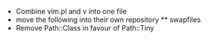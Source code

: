 * Combine vim.pl and v into one file
* move the following into their own repository
** swapfiles
* Remove Path::Class in favour of Path::Tiny
